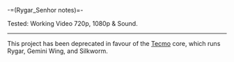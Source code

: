 -=(Rygar_Senhor notes)=-

Tested: Working Video 720p, 1080p & Sound.

___
This project has been deprecated in favour of the [Tecmo](https://github.com/MiSTer-devel/Arcade-Tecmo_MiSTer) core, which runs Rygar, Gemini Wing, and Silkworm.
